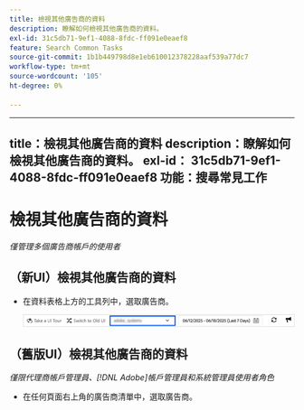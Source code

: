 ```yaml
---
title: 檢視其他廣告商的資料
description: 瞭解如何檢視其他廣告商的資料。
exl-id: 31c5db71-9ef1-4088-8fdc-ff091e0eaef8
feature: Search Common Tasks
source-git-commit: 1b1b449798d8e1eb610012378228aaf539a77dc7
workflow-type: tm+mt
source-wordcount: '105'
ht-degree: 0%

---
```


---
title：檢視其他廣告商的資料
description：瞭解如何檢視其他廣告商的資料。
exl-id： 31c5db71-9ef1-4088-8fdc-ff091e0eaef8
功能：搜尋常見工作
---
# 檢視其他廣告商的資料

*僅管理多個廣告商帳戶的使用者*

## （新UI）檢視其他廣告商的資料

* 在資料表格上方的工具列中，選取廣告商。

  ![工具列中的廣告商選擇器](/help/search-social-commerce/assets/advertiser-selector.png "工具列中的廣告商選擇器")

## （舊版UI）檢視其他廣告商的資料

*僅限代理商帳戶管理員、[!DNL Adobe]帳戶管理員和系統管理員使用者角色*

* 在任何頁面右上角的廣告商清單中，選取廣告商。
